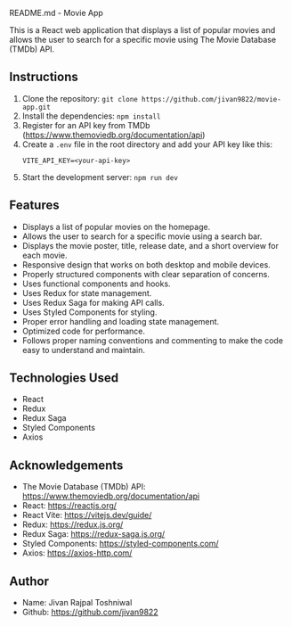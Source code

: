 README.md - Movie App

This is a React web application that displays a list of popular movies and allows the user to search for a specific movie using The Movie Database (TMDb) API.

## Instructions

1. Clone the repository: `git clone https://github.com/jivan9822/movie-app.git`
2. Install the dependencies: `npm install`
3. Register for an API key from TMDb (https://www.themoviedb.org/documentation/api)
4. Create a `.env` file in the root directory and add your API key like this:
   ```
   VITE_API_KEY=<your-api-key>
   ```
5. Start the development server: `npm run dev`

## Features

- Displays a list of popular movies on the homepage.
- Allows the user to search for a specific movie using a search bar.
- Displays the movie poster, title, release date, and a short overview for each movie.
- Responsive design that works on both desktop and mobile devices.
- Properly structured components with clear separation of concerns.
- Uses functional components and hooks.
- Uses Redux for state management.
- Uses Redux Saga for making API calls.
- Uses Styled Components for styling.
- Proper error handling and loading state management.
- Optimized code for performance.
- Follows proper naming conventions and commenting to make the code easy to understand and maintain.

## Technologies Used

- React
- Redux
- Redux Saga
- Styled Components
- Axios

## Acknowledgements

- The Movie Database (TMDb) API: https://www.themoviedb.org/documentation/api
- React: https://reactjs.org/
- React Vite: https://vitejs.dev/guide/
- Redux: https://redux.js.org/
- Redux Saga: https://redux-saga.js.org/
- Styled Components: https://styled-components.com/
- Axios: https://axios-http.com/

## Author

- Name: Jivan Rajpal Toshniwal
- Github: https://github.com/jivan9822
